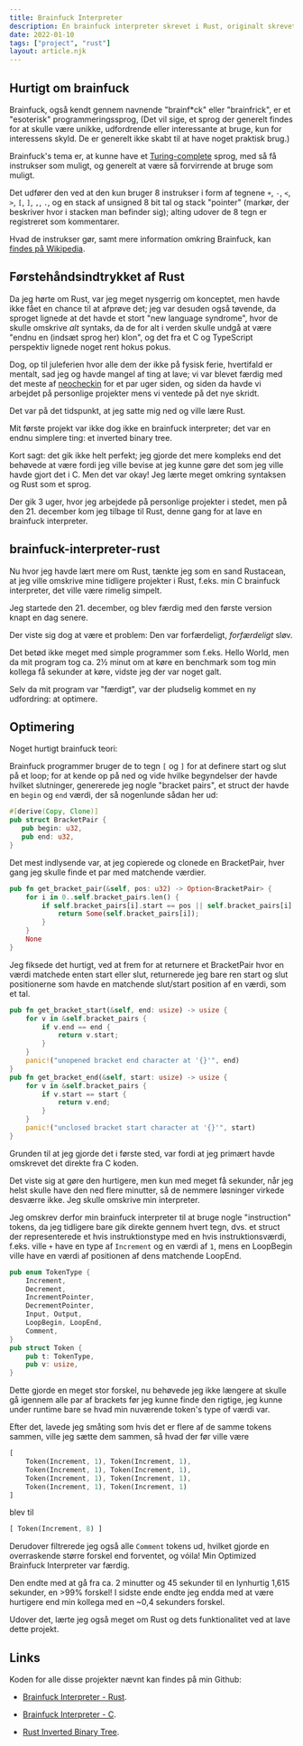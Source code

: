 ```yaml
---
title: Brainfuck Interpreter
description: En brainfuck interpreter skrevet i Rust, originalt skrevet i C.
date: 2022-01-10
tags: ["project", "rust"]
layout: article.njk
---
```


## Hurtigt om brainfuck

Brainfuck, også kendt gennem navnende "brainf\*ck" eller "brainfrick", er et "esoterisk" programmeringssprog, (Det vil sige, et sprog der generelt findes for at skulle være unikke, udfordrende eller interessante at bruge, kun for interessens skyld. De er generelt ikke skabt til at have noget praktisk brug.)

Brainfuck's tema er, at kunne have et [Turing-complete](https://en.wikipedia.org/wiki/Turing_completeness) sprog, med så få instrukser som muligt, og generelt at være så forvirrende at bruge som muligt.

Det udfører den ved at den kun bruger 8 instrukser i form af tegnene `+`, `-`, `<`, `>`, `[`, `]`, `,`, `.`, og en stack af unsigned 8 bit tal og stack "pointer" (markør, der beskriver hvor i stacken man befinder sig); alting udover de 8 tegn er registreret som kommentarer.

Hvad de instrukser gør, samt mere information omkring Brainfuck, kan [findes på Wikipedia](https://en.wikipedia.org/wiki/Brainfuck).

## Førstehåndsindtrykket af Rust

Da jeg hørte om Rust, var jeg meget nysgerrig om konceptet, men havde ikke fået en chance til at afprøve det; jeg var desuden også tøvende, da sproget lignede at det havde et stort "new language syndrome", hvor de skulle omskrive *alt* syntaks, da de for alt i verden skulle undgå at være "endnu en (indsæt sprog her) klon", og det fra et C og TypeScript perspektiv lignede noget rent hokus pokus.

Dog, op til juleferien hvor alle dem der ikke på fysisk ferie, hvertifald er mentalt, sad jeg og havde mangel af ting at lave; vi var blevet færdig med det meste af [neocheckin](/projects/neocheckin) for et par uger siden, og siden da havde vi arbejdet på personlige projekter mens vi ventede på det nye skridt.

Det var på det tidspunkt, at jeg satte mig ned og ville lære Rust.

Mit første projekt var ikke dog ikke en brainfuck interpreter; det var en endnu simplere ting: et inverted binary tree.

Kort sagt: det gik ikke helt perfekt; jeg gjorde det mere kompleks end det behøvede at være fordi jeg ville bevise at jeg kunne gøre det som jeg ville havde gjort det i C. Men det var okay! Jeg lærte meget omkring syntaksen og Rust som et sprog.

Der gik 3 uger, hvor jeg arbejdede på personlige projekter i stedet, men på den 21. december kom jeg tilbage til Rust, denne gang for at lave en brainfuck interpreter.

## brainfuck-interpreter-rust

Nu hvor jeg havde lært mere om Rust, tænkte jeg som en sand Rustacean, at jeg ville omskrive mine tidligere projekter i Rust, f.eks. min C brainfuck interpreter, det ville være rimelig simpelt.

Jeg startede den 21. december, og blev færdig med den første version knapt en dag senere.

Der viste sig dog at være et problem: Den var forfærdeligt, *forfærdeligt* sløv.

Det betød ikke meget med simple programmer som f.eks. Hello World, men da mit program tog ca. 2½ minut om at køre en benchmark som tog min kollega få sekunder at køre, vidste jeg der var noget galt.

Selv da mit program var "færdigt", var der pludselig kommet en ny udfordring: at optimere.

## Optimering

Noget hurtigt brainfuck teori:

Brainfuck programmer bruger de to tegn `[` og `]` for at definere start og slut på et loop; for at kende op på ned og vide hvilke begyndelser der havde hvilket slutninger, genererede jeg nogle "bracket pairs", et struct der havde en `begin` og `end` værdi, der så nogenlunde sådan her ud:

```rust
#[derive(Copy, Clone)]
pub struct BracketPair {
   pub begin: u32,
   pub end: u32,
}
```
Det mest indlysende var, at jeg copierede og clonede en BracketPair, hver gang jeg skulle finde et par med matchende værdier.

```rust
pub fn get_bracket_pair(&self, pos: u32) -> Option<BracketPair> {
    for i in 0..self.bracket_pairs.len() {
        if self.bracket_pairs[i].start == pos || self.bracket_pairs[i].end == pos {
            return Some(self.bracket_pairs[i]);
        }
    }
    None
}
```

Jeg fiksede det hurtigt, ved at frem for at returnere et BracketPair hvor en værdi matchede enten start eller slut, returnerede jeg bare ren start og slut positionerne som havde en matchende slut/start position af en værdi, som et tal.

```rust
pub fn get_bracket_start(&self, end: usize) -> usize {
    for v in &self.bracket_pairs {
        if v.end == end {
            return v.start;
        }
    }
    panic!("unopened bracket end character at '{}'", end)
}
pub fn get_bracket_end(&self, start: usize) -> usize {
    for v in &self.bracket_pairs {
        if v.start == start {
            return v.end;
        }
    }
    panic!("unclosed bracket start character at '{}'", start)
}
```

Grunden til at jeg gjorde det i første sted, var fordi at jeg primært havde omskrevet det direkte fra C koden.

Det viste sig at gøre den hurtigere, men kun med meget få sekunder, når jeg helst skulle have den ned flere minutter, så de nemmere løsninger virkede desværre ikke. Jeg skulle omskrive min interpreter.

Jeg omskrev derfor min brainfuck interpreter til at bruge nogle "instruction" tokens, da jeg tidligere bare gik direkte gennem hvert tegn, dvs. et struct der representerede et hvis instruktionstype med en hvis instruktionsværdi, f.eks. ville `+` have en type af `Increment` og en værdi af `1`, mens en LoopBegin ville have en værdi af positionen af dens matchende LoopEnd.

```rust
pub enum TokenType {
    Increment, 
    Decrement,
    IncrementPointer,
    DecrementPointer,
    Input, Output,
    LoopBegin, LoopEnd,
    Comment,
}
pub struct Token {
    pub t: TokenType,
    pub v: usize,
}
```

Dette gjorde en meget stor forskel, nu behøvede jeg ikke længere at skulle gå igennem alle par af brackets før jeg kunne finde den rigtige, jeg kunne under runtime bare se hvad min nuværende token's type of værdi var.

Efter det, lavede jeg småting som hvis det er flere af de samme tokens sammen, ville jeg sætte dem sammen, så hvad der før ville være
```rust
[ 
    Token(Increment, 1), Token(Increment, 1), 
    Token(Increment, 1), Token(Increment, 1), 
    Token(Increment, 1), Token(Increment, 1), 
    Token(Increment, 1), Token(Increment, 1)
]
```
blev til
```rust
[ Token(Increment, 8) ]
```

Derudover filtrerede jeg også alle `Comment` tokens ud, hvilket gjorde en overraskende større forskel end forventet, og vóila! Min Optimized Brainfuck Interpreter var færdig.

Den endte med at gå fra ca. 2 minutter og 45 sekunder til en lynhurtig 1,615 sekunder, en >99% forskel! I sidste ende endte jeg endda med at være hurtigere end min kollega med en ~0,4 sekunders forskel.

Udover det, lærte jeg også meget om Rust og dets funktionalitet ved at lave dette projekt.

## Links

Koden for alle disse projekter nævnt kan findes på min Github:

- [Brainfuck Interpreter - Rust](https://github.com/camper0008/brainfuck-interpreter-rust).

- [Brainfuck Interpreter - C](https://github.com/camper0008/brainfuck-interpreter-c).

- [Rust Inverted Binary Tree](https://github.com/camper0008/inverted-binary-tree-rust).
